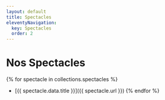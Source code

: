 ```yaml
---
layout: default
title: Spectacles
eleventyNavigation:
  key: Spectacles
  order: 2
---
```


# Nos Spectacles

{% for spectacle in collections.spectacles %}
- [{{ spectacle.data.title }}]({{ spectacle.url }})
{% endfor %}
